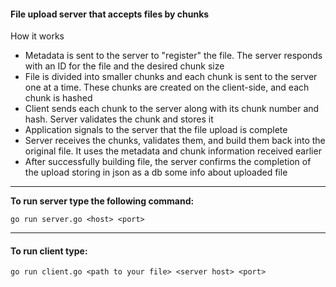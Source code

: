 #### File upload server that accepts files by chunks
How it works
* Metadata is sent to the server to "register" the file. The server responds with an ID for the file and the desired chunk size
* File is divided into smaller chunks and each chunk is sent to the server one at a time. These chunks are created on the client-side, and each chunk is hashed
* Client sends each chunk to the server along with its chunk number and hash. Server validates the chunk and stores it
* Application signals to the server that the file upload is complete
* Server receives the chunks, validates them, and build them back into the original file. It uses the metadata and chunk information received earlier
* After successfully building file, the server confirms the completion of the upload storing in json as a db some info about uploaded file

-----

**To run server type the following command:**

`go run server.go <host> <port>`

-----
#### To run client type: 

`go run client.go <path to your file> <server host> <port>`

